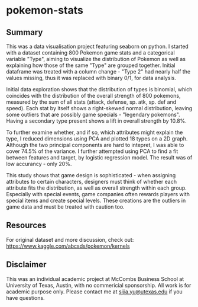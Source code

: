# pokemon-stats
## Summary
This was a data visualisation project featuring seaborn on python. 
I started with a dataset containing 800 Pokemon game stats and a categorical variable "Type", aiming to visualize the distribution of Pokemon as well as explaining how those of the same "Type" are grouped together. Initial dataframe was treated with a column change - "Type 2" had nearly half the values missing, thus it was replaced with binary 0/1, for data analysis.


Initial data exploration shows that the distribution of types is binomial, which coincides with the distribution of the overall strength of 800 pokemons, measured by the sum of all stats (attack, defense, sp. atk, sp. def and speed). Each stat by itself shows a right-skewed normal distribution, leaving some outliers that are possibly game specials - "legendary pokemons". Having a secondary type present shows a lift in overall strength by 10.8%.


To further examine whether, and if so, which attributes might explain the type, I reduced dimensions using PCA and plotted 18 types on a 2D graph. Although the two principal components are hard to intepret, I was able to cover 74.5% of the variance. I further attempted using PCA to find a fit between features and target, by logistic regression model. The result was of low accurancy - only 20%.

This study shows that game design is sophisticated - when assigning attributes to certain characters, designers must think of whether each attribute fits the distribution, as well as overall strength within each group. Especially with special events, game companies often rewards players with special items and create special levels. These creations are the outliers in game data and must be treated with caution too.
## Resources
For original dataset and more discussion, check out: https://www.kaggle.com/abcsds/pokemon/kernels
## Disclaimer
This was an individual academic project at McCombs Business School at University of Texas, Austin, with no commericial sponsorship. All work is for academic purpose only. Please contact me at sijia.yu@utexas.edu if you have questions.
